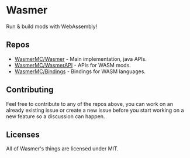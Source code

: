 # Wasmer

Run & build mods with WebAssembly!

## Repos

* [WasmerMC/Wasmer](https://github.com/WasmerMC/Wasmer) - Main implementation, java APIs.
* [WasmerMC/WasmerAPI](https://github.com/WasmerMC/WasmerAPI) - APIs for WASM mods.
* [WasmerMC/Bindings](https://github.com/WasmerMC/Bindings) - Bindings for WASM languages.

## Contributing

Feel free to contribute to any of the repos above, you can work on an already existing issue or create a new issue before you start working on a new feature so a discussion can happen.

## Licenses

All of Wasmer's things are licensed under MIT.
